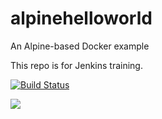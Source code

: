 # alpinehelloworld
An Alpine-based Docker example

This repo is for Jenkins training.

[![Build Status](http://192.168.174.129/buildStatus/icon?job=Deployment+Pipeline)](http://192.168.174.129/job/Deployment%20Pipeline/)

<a href='http://192.168.174.129/job/Deployment%20Pipeline/'><img src='http://192.168.174.129/buildStatus/icon?job=Deployment+Pipeline'></a>
